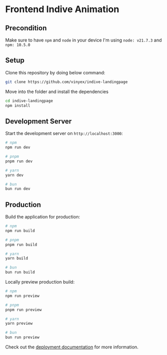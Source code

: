 # Frontend Indive Animation

## Precondition

Make sure to have `npm` and `node` in your device
I'm using `node: v21.7.3` and `npm: 10.5.0`

## Setup

Clone this repository by doing below command:

```bash
git clone https://github.com/vinyex/indive-landingpage
```

Move into the folder and install the dependencies

```bash
cd indive-landingpage
npm install
```

## Development Server

Start the development server on `http://localhost:3000`:

```bash
# npm
npm run dev

# pnpm
pnpm run dev

# yarn
yarn dev

# bun
bun run dev
```

## Production

Build the application for production:

```bash
# npm
npm run build

# pnpm
pnpm run build

# yarn
yarn build

# bun
bun run build
```

Locally preview production build:

```bash
# npm
npm run preview

# pnpm
pnpm run preview

# yarn
yarn preview

# bun
bun run preview
```

Check out the [deployment documentation](https://nuxt.com/docs/getting-started/deployment) for more information.
